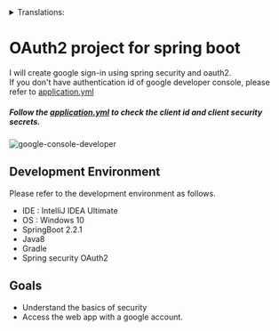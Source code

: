 <details>
<summary>Translations:</summary>

* [한국어](translations/README-kr.md) 
* [日本語](translations/README-jp.md)

</details>
  
# OAuth2 project for spring boot
I will create google sign-in using spring security and oauth2.  
If you don't have authentication id of google developer console, please refer to [application.yml](src/main/resources/application.yml)  

##### Follow the [application.yml](src/main/resources/application.yml) to check the client id and client security secrets.
![google-console-developer](https://user-images.githubusercontent.com/51474312/70328056-833bcd80-187b-11ea-9734-619c99cd9b3f.PNG)

## Development Environment  
Please refer to the development environment as follows.  
* IDE : IntelliJ IDEA Ultimate
* OS : Windows 10
* SpringBoot 2.2.1
* Java8
* Gradle
* Spring security OAuth2
## Goals  
* Understand the basics of security  
* Access the web app with a google account.
